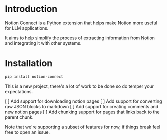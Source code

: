 # Introduction

Notion Connect is a Python extension that helps make Notion more useful for LLM applications.

It aims to help simplify the process of extracting information from Notion and integrating it with other systems.

# Installation

```bash
pip install notion-connect
```

This is a new project, there's a lot of work to be done so do temper your expectations.

[ ] Add support for downloading notion pages
[ ] Add support for converting raw JSON blocks to markdown
[ ] Add support for creating comments and new notion pages
[ ] Add chunking support for pages that links back to the parent chunk.

Note that we're supporting a subset of features for now, if things break feel free to open an issue.
